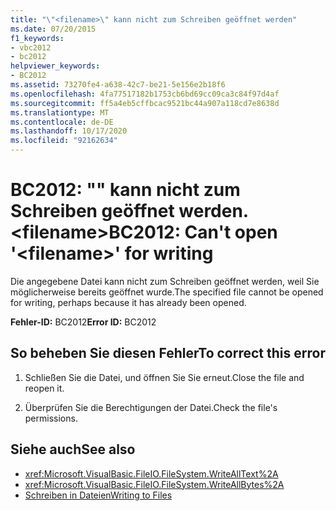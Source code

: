 ```yaml
---
title: "\"<filename>\" kann nicht zum Schreiben geöffnet werden"
ms.date: 07/20/2015
f1_keywords:
- vbc2012
- bc2012
helpviewer_keywords:
- BC2012
ms.assetid: 73270fe4-a638-42c7-be21-5e156e2b18f6
ms.openlocfilehash: 4fa77517182b1753cb6bd69cc09ca3c84f97d4af
ms.sourcegitcommit: ff5a4eb5cffbcac9521bc44a907a118cd7e8638d
ms.translationtype: MT
ms.contentlocale: de-DE
ms.lasthandoff: 10/17/2020
ms.locfileid: "92162634"
---
```

# <a name="bc2012-cant-open-filename-for-writing"></a><span data-ttu-id="6ce68-102">BC2012: "" kann nicht zum Schreiben geöffnet werden. \<filename></span><span class="sxs-lookup"><span data-stu-id="6ce68-102">BC2012: Can't open '\<filename>' for writing</span></span>

<span data-ttu-id="6ce68-103">Die angegebene Datei kann nicht zum Schreiben geöffnet werden, weil Sie möglicherweise bereits geöffnet wurde.</span><span class="sxs-lookup"><span data-stu-id="6ce68-103">The specified file cannot be opened for writing, perhaps because it has already been opened.</span></span>

 <span data-ttu-id="6ce68-104">**Fehler-ID:** BC2012</span><span class="sxs-lookup"><span data-stu-id="6ce68-104">**Error ID:** BC2012</span></span>

## <a name="to-correct-this-error"></a><span data-ttu-id="6ce68-105">So beheben Sie diesen Fehler</span><span class="sxs-lookup"><span data-stu-id="6ce68-105">To correct this error</span></span>

1. <span data-ttu-id="6ce68-106">Schließen Sie die Datei, und öffnen Sie Sie erneut.</span><span class="sxs-lookup"><span data-stu-id="6ce68-106">Close the file and reopen it.</span></span>

2. <span data-ttu-id="6ce68-107">Überprüfen Sie die Berechtigungen der Datei.</span><span class="sxs-lookup"><span data-stu-id="6ce68-107">Check the file's permissions.</span></span>

## <a name="see-also"></a><span data-ttu-id="6ce68-108">Siehe auch</span><span class="sxs-lookup"><span data-stu-id="6ce68-108">See also</span></span>

- <xref:Microsoft.VisualBasic.FileIO.FileSystem.WriteAllText%2A>
- <xref:Microsoft.VisualBasic.FileIO.FileSystem.WriteAllBytes%2A>
- [<span data-ttu-id="6ce68-109">Schreiben in Dateien</span><span class="sxs-lookup"><span data-stu-id="6ce68-109">Writing to Files</span></span>](../../developing-apps/programming/drives-directories-files/writing-to-files.md)
